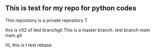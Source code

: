 ## This is test for my repo for python codes 
This repository is a private repository
T


this is v02 of test branchgit 
This is a master branch. test branch main main.git  
   
     
Hi, this is t test rebase     
